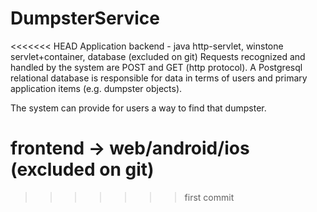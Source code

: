 # DumpsterService
<<<<<<< HEAD
Application backend - java http-servlet, winstone servlet+container, database (excluded on git)
Requests recognized and handled by the system are POST and GET (http protocol).
A Postgresql relational database is responsible for data in terms of users and primary application items (e.g. dumpster objects).

The system can provide for users a way to find that dumpster.

frontend -> web/android/ios (excluded on git)
=======
>>>>>>> first commit
